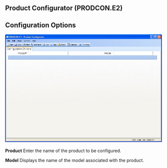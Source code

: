 ##  Product Configurator (PRODCON.E2)

<PageHeader />

##  Configuration Options

![](./PRODCON-E2-1.jpg)

**Product** Enter the name of the product to be configured.  
  
**Model** Displays the name of the model associated with the product.  
  
  
<badge text= "Version 8.10.57" vertical="middle" />

<PageFooter />